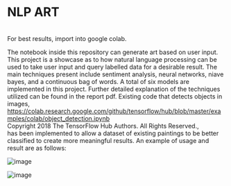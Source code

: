 # NLP ART
<br>
For best results, import into google colab.
<br>

The notebook inside this repository can generate art based on user input. This project is a showcase as to how natural language processing can be used to take user input and query labelled data for a desirable result. The main techniques present include sentiment analysis, neural networks, niave bayes,
and a continuous bag of words. A total of six models are implemented in this project. Further detailed explanation of the techniques utilized can be
found in the report pdf. Existing code that detects objects in images, 
<br>
 https://colab.research.google.com/github/tensorflow/hub/blob/master/examples/colab/object_detection.ipynb
<br>
 Copyright 2018 The TensorFlow Hub Authors. All Rights Reserved.,
 <br>
has been implemented to allow a dataset of existing paintings to be better classified to create more meaningful results.
An example of usage and result are as follows:

![image](https://user-images.githubusercontent.com/66333267/186777256-a5360861-54e3-49f0-8c9e-764cf8132ee1.png)


![image](https://user-images.githubusercontent.com/66333267/186777167-43e1c677-e5f7-4204-8326-91a3ff18d970.png)
